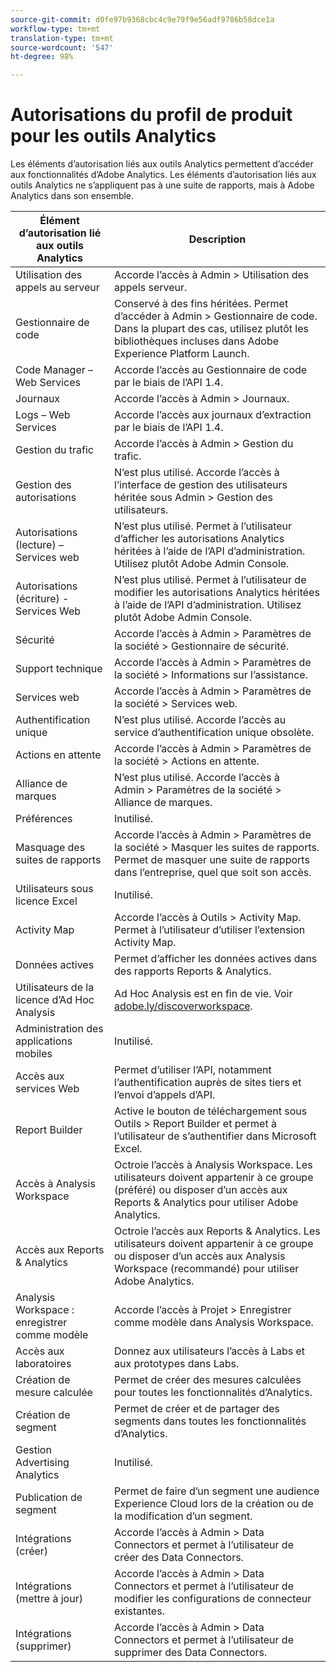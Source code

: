 ```yaml
---
source-git-commit: d0fe97b9368cbc4c9e79f9e56adf9786b58dce1a
workflow-type: tm+mt
translation-type: tm+mt
source-wordcount: '547'
ht-degree: 98%

---
```

# Autorisations du profil de produit pour les outils Analytics

Les éléments d’autorisation liés aux outils Analytics permettent d’accéder aux fonctionnalités d’Adobe Analytics. Les éléments d’autorisation liés aux outils Analytics ne s’appliquent pas à une suite de rapports, mais à Adobe Analytics dans son ensemble.

| Élément d’autorisation lié aux outils Analytics | Description |
|----|----|
| Utilisation des appels au serveur | Accorde l’accès à Admin > Utilisation des appels serveur. |
| Gestionnaire de code | Conservé à des fins héritées. Permet d’accéder à Admin > Gestionnaire de code. Dans la plupart des cas, utilisez plutôt les bibliothèques incluses dans Adobe Experience Platform Launch. |
| Code Manager – Web Services | Accorde l’accès au Gestionnaire de code par le biais de l’API 1.4. |
| Journaux | Accorde l’accès à Admin > Journaux. |
| Logs – Web Services | Accorde l’accès aux journaux d’extraction par le biais de l’API 1.4. |
| Gestion du trafic | Accorde l’accès à Admin > Gestion du trafic. |
| Gestion des autorisations | N’est plus utilisé. Accorde l’accès à l’interface de gestion des utilisateurs héritée sous Admin > Gestion des utilisateurs. |
| Autorisations (lecture) – Services web | N’est plus utilisé. Permet à l’utilisateur d’afficher les autorisations Analytics héritées à l’aide de l’API d’administration. Utilisez plutôt Adobe Admin Console. |
| Autorisations (écriture) - Services Web | N’est plus utilisé. Permet à l’utilisateur de modifier les autorisations Analytics héritées à l’aide de l’API d’administration. Utilisez plutôt Adobe Admin Console. |
| Sécurité | Accorde l’accès à Admin > Paramètres de la société > Gestionnaire de sécurité. |
| Support technique | Accorde l’accès à Admin > Paramètres de la société > Informations sur l’assistance. |
| Services web | Accorde l’accès à Admin > Paramètres de la société > Services web. |
| Authentification unique | N’est plus utilisé. Accorde l’accès au service d’authentification unique obsolète. |
| Actions en attente | Accorde l’accès à Admin > Paramètres de la société > Actions en attente. |
| Alliance de marques | N’est plus utilisé. Accorde l’accès à Admin > Paramètres de la société > Alliance de marques. |
| Préférences | Inutilisé. |
| Masquage des suites de rapports | Accorde l’accès à Admin > Paramètres de la société > Masquer les suites de rapports. Permet de masquer une suite de rapports dans l’entreprise, quel que soit son accès. |
| Utilisateurs sous licence Excel | Inutilisé. |
| Activity Map | Accorde l’accès à Outils > Activity Map. Permet à l’utilisateur d’utiliser l’extension Activity Map. |
| Données actives | Permet d’afficher les données actives dans des rapports Reports &amp; Analytics. |
| Utilisateurs de la licence d’Ad Hoc Analysis | Ad Hoc Analysis est en fin de vie. Voir [adobe.ly/discoverworkspace](https://adobe.ly/discoverworkspace). |
| Administration des applications mobiles | Inutilisé. |
| Accès aux services Web | Permet d’utiliser l’API, notamment l’authentification auprès de sites tiers et l’envoi d’appels d’API. |
| Report Builder | Active le bouton de téléchargement sous Outils > Report Builder et permet à l’utilisateur de s’authentifier dans Microsoft Excel. |
| Accès à Analysis Workspace | Octroie l’accès à Analysis Workspace. Les utilisateurs doivent appartenir à ce groupe (préféré) ou disposer d’un accès aux Reports &amp; Analytics pour utiliser Adobe Analytics. |
| Accès aux Reports &amp; Analytics | Octroie l’accès aux Reports &amp; Analytics. Les utilisateurs doivent appartenir à ce groupe ou disposer d’un accès aux Analysis Workspace (recommandé) pour utiliser Adobe Analytics. |
| Analysis Workspace : enregistrer comme modèle | Accorde l’accès à Projet > Enregistrer comme modèle dans Analysis Workspace. |
| Accès aux laboratoires | Donnez aux utilisateurs lʼaccès à Labs et aux prototypes dans Labs. |
| Création de mesure calculée | Permet de créer des mesures calculées pour toutes les fonctionnalités d’Analytics. |
| Création de segment | Permet de créer et de partager des segments dans toutes les fonctionnalités d’Analytics. |
| Gestion Advertising Analytics | Inutilisé. |
| Publication de segment | Permet de faire d’un segment une audience Experience Cloud lors de la création ou de la modification d’un segment. |
| Intégrations (créer) | Accorde l’accès à Admin > Data Connectors et permet à l’utilisateur de créer des Data Connectors. |
| Intégrations (mettre à jour) | Accorde l’accès à Admin > Data Connectors et permet à l’utilisateur de modifier les configurations de connecteur existantes. |
| Intégrations (supprimer) | Accorde l’accès à Admin > Data Connectors et permet à l’utilisateur de supprimer des Data Connectors. |
